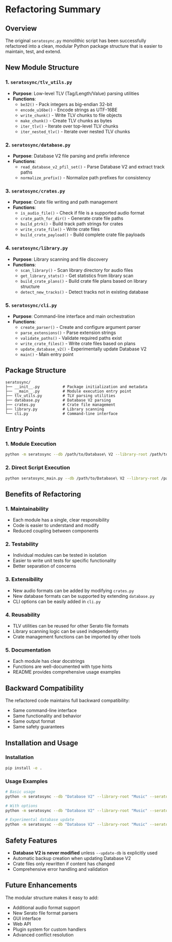 # Refactoring Summary

## Overview
The original `seratosync.py` monolithic script has been successfully refactored into a clean, modular Python package structure that is easier to maintain, test, and extend.

## New Module Structure

### 1. `seratosync/tlv_utils.py`
- **Purpose**: Low-level TLV (Tag/Length/Value) parsing utilities
- **Functions**: 
  - `be32()` - Pack integers as big-endian 32-bit
  - `encode_u16be()` - Encode strings as UTF-16BE
  - `write_chunk()` - Write TLV chunks to file objects
  - `make_chunk()` - Create TLV chunks as bytes
  - `iter_tlv()` - Iterate over top-level TLV chunks
  - `iter_nested_tlv()` - Iterate over nested TLV chunks

### 2. `seratosync/database.py`
- **Purpose**: Database V2 file parsing and prefix inference
- **Functions**:
  - `read_database_v2_pfil_set()` - Parse Database V2 and extract track paths
  - `normalize_prefix()` - Normalize path prefixes for consistency

### 3. `seratosync/crates.py`
- **Purpose**: Crate file writing and path management
- **Functions**:
  - `is_audio_file()` - Check if file is a supported audio format
  - `crate_path_for_dir()` - Generate crate file paths
  - `build_ptrk()` - Build track path strings for crates
  - `write_crate_file()` - Write crate files
  - `build_crate_payload()` - Build complete crate file payloads

### 4. `seratosync/library.py`
- **Purpose**: Library scanning and file discovery
- **Functions**:
  - `scan_library()` - Scan library directory for audio files
  - `get_library_stats()` - Get statistics from library scan
  - `build_crate_plans()` - Build crate file plans based on library structure
  - `detect_new_tracks()` - Detect tracks not in existing database

### 5. `seratosync/cli.py`
- **Purpose**: Command-line interface and main orchestration
- **Functions**:
  - `create_parser()` - Create and configure argument parser
  - `parse_extensions()` - Parse extension strings
  - `validate_paths()` - Validate required paths exist
  - `write_crate_files()` - Write crate files based on plans
  - `update_database_v2()` - Experimentally update Database V2
  - `main()` - Main entry point

## Package Structure

```
seratosync/
├── __init__.py          # Package initialization and metadata
├── __main__.py          # Module execution entry point
├── tlv_utils.py         # TLV parsing utilities
├── database.py          # Database V2 parsing
├── crates.py            # Crate file management
├── library.py           # Library scanning
└── cli.py               # Command-line interface
```

## Entry Points

### 1. Module Execution
```bash
python -m seratosync --db /path/to/Database\ V2 --library-root /path/to/Music --serato-root /path/to/_Serato_
```

### 2. Direct Script Execution
```bash
python seratosync_main.py --db /path/to/Database\ V2 --library-root /path/to/Music --serato-root /path/to/_Serato_
```

## Benefits of Refactoring

### 1. **Maintainability**
- Each module has a single, clear responsibility
- Code is easier to understand and modify
- Reduced coupling between components

### 2. **Testability**
- Individual modules can be tested in isolation
- Easier to write unit tests for specific functionality
- Better separation of concerns

### 3. **Extensibility**
- New audio formats can be added by modifying `crates.py`
- New database formats can be supported by extending `database.py`
- CLI options can be easily added in `cli.py`

### 4. **Reusability**
- TLV utilities can be reused for other Serato file formats
- Library scanning logic can be used independently
- Crate management functions can be imported by other tools

### 5. **Documentation**
- Each module has clear docstrings
- Functions are well-documented with type hints
- README provides comprehensive usage examples

## Backward Compatibility

The refactored code maintains full backward compatibility:
- Same command-line interface
- Same functionality and behavior
- Same output format
- Same safety guarantees

## Installation and Usage

### Installation
```bash
pip install -e .
```

### Usage Examples
```bash
# Basic usage
python -m seratosync --db "Database V2" --library-root "Music" --serato-root "_Serato_"

# With options
python -m seratosync --db "Database V2" --library-root "Music" --serato-root "_Serato_" --prefix "Music" --dry-run

# Experimental database update
python -m seratosync --db "Database V2" --library-root "Music" --serato-root "_Serato_" --update-db
```

## Safety Features

- **Database V2 is never modified** unless `--update-db` is explicitly used
- Automatic backup creation when updating Database V2
- Crate files only rewritten if content has changed
- Comprehensive error handling and validation

## Future Enhancements

The modular structure makes it easy to add:
- Additional audio format support
- New Serato file format parsers
- GUI interface
- Web API
- Plugin system for custom handlers
- Advanced conflict resolution

